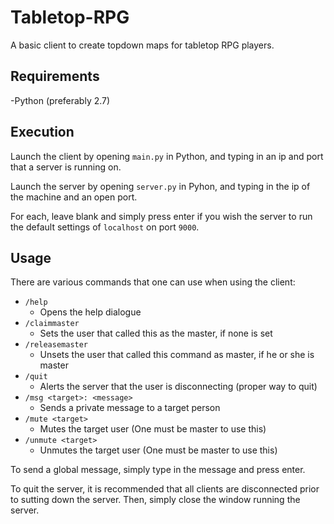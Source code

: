 Tabletop-RPG
============
A basic client to create topdown maps for tabletop RPG players.

Requirements
------------
-Python (preferably 2.7)

Execution
------------
Launch the client by opening `main.py` in Python, and typing in an ip and port that a server is running on.

Launch the server by opening `server.py` in Pyhon, and typing in the ip of the machine and an open port.

For each, leave blank and simply press enter if you wish the server to run the default settings of `localhost` on port `9000`.

Usage
-----------
There are various commands that one can use when using the client:

* `/help`
  * Opens the help dialogue
* `/claimmaster`
  * Sets the user that called this as the master, if none is set
* `/releasemaster`
  * Unsets the user that called this command as master, if he or she is master
* `/quit`
  * Alerts the server that the user is disconnecting (proper way to quit)
* `/msg <target>: <message>`
  * Sends a private message to a target person
* `/mute <target>`
  * Mutes the target user (One must be master to use this)
* `/unmute <target>`
  * Unmutes the target user (One must be master to use this)

To send a global message, simply type in the message and press enter.

To quit the server, it is recommended that all clients are disconnected prior to sutting down the server. Then, simply close the window running the server.
